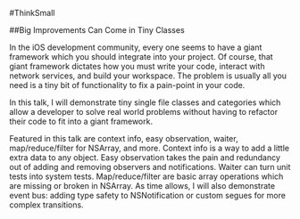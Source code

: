 #ThinkSmall

##Big Improvements Can Come in Tiny Classes

In the iOS development community, every one seems to have a giant framework which you should integrate into your project. Of course, that giant framework dictates how you must write your code, interact with network services, and build your workspace. The problem is usually all you need is a tiny bit of functionality to fix a pain-point in your code.

In this talk, I will demonstrate tiny single file classes and categories which allow a developer to solve real world problems without having to refactor their code to fit into a giant framework.

Featured in this talk are context info, easy observation, waiter, map/reduce/filter for NSArray, and more. Context info is a way to add a little extra data to any object. Easy observation takes the pain and redundancy out of adding and removing observers and notifications. Waiter can turn unit tests into system tests. Map/reduce/filter are basic array operations which are missing or broken in NSArray. As time allows, I will also demonstrate event bus: adding type safety to NSNotification or custom segues for more complex transitions.
